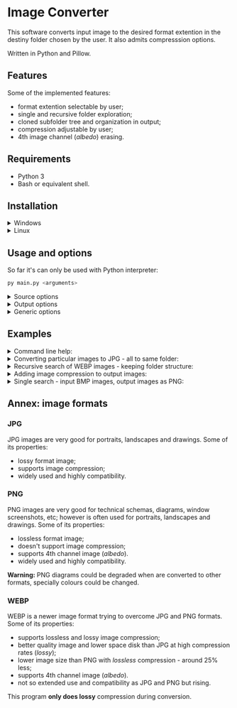 # Image Converter

This software converts input image to the desired format extention
in the destiny folder chosen by the user.
It also admits compresssion options.

Written in Python and Pillow. 

## Features

Some of the implemented features:

- format extention selectable by user;
- single and recursive folder exploration;
- cloned subfolder tree and organization in output;
- compression adjustable by user;
- 4th image channel (*albedo*) erasing.


## Requirements

- Python 3
- Bash or equivalent shell.


## Installation


<details>
<summary>
Windows
</summary>



```bash
python -m venv .venv
source .venv/Scripts/activate
pip install -r requirements.txt
```

</details>

<details>
<summary>
Linux
</summary>

```bash
python -m venv .venv
source .venv/bin/activate
pip install -r requirements.txt
```
</details>


## Usage and options

So far it's can only be used with Python interpreter:

```bash
py main.py <arguments> 
```



<details>
<summary>
Source options
</summary>

The easier way to work is searching images by file extention in a specified folder:


|short | long | explanation | default value|
|---|----|---|---|
|`-sf`|`--src-folder`| source folder's path|`.` |
|`-se`|`--src-ext`| source image's extention|`.webp`|
|`-r`|`--recursive`| recursive image search in source folder | disabled |

The alternative way by a list of image paths, in that case the other input options are disabled.

|short | long | explanation | 
|---|----|---|
|`-si`|`--src-images`| image list|

</details>


<details>
<summary>
Output options
</summary>

The available options for output images are:

|short | long | explanation | default value| 
|---|----|---|---|
|`-df`|`--dst-folder`|destination folder's path|`converted-images` folder inside user directory |
|`-de`|`--dst-ext`|destination image's extention|`.jpg`|
|`-k`|`--keep-tree`| keep input folder's tree at output (only for recursive search)| disabled |
|`-o`|`--overwrite`| Forces conversion if output images already exists | disabled |
|`-q`|`--quality`| image quality   |`95`| 

Quality option enables output image compression but degrading image. By default is 95 (very slow losses). It can be between 1 and 100.
However not all formats can be compressed (see [Annex](#annex-image-formats)).

</details>


<details>
<summary>
Generic options
</summary>


|short | long | explanation | 
|---|----|---|
|`-h`|`--help`| command line help |
|`-v`|`--version`| version tag|

</details>



## Examples

<details>
<summary>
Command line help:
</summary>

```bash
python main.py --help
```
</details>


<details>
<summary>
Converting particular images to JPG - all to same folder:
</summary>

```bash
python main.py --src-image img1.webp img2.png ... --dst-folder output/ 
```


</details>

<details>
<summary>
Recursive search of WEBP images - keeping folder structure:
</summary>

```bash
python main.py --src-folder examples/ --dst-folder output/ -r -k
```
</details>

<details>
<summary>
Adding image compression to output images:
</summary>

```bash
python main.py --src-folder examples/ --dst-folder output/ -r -k --quality 50 
```
</details>

<details>
<summary>
Single search - input BMP images, output images as PNG:
</summary>

```bash
python main.py --src-folder examples/ --dst-folder output/  -src-ext .bmp  -dst-ext .png  
```
</details>


## Annex: image formats


### JPG

JPG images are very good for portraits, landscapes and drawings.
Some of its properties:
 
- lossy format image;
- supports image compression;
- widely used and highly compatibility.


### PNG

PNG images are very good for technical schemas, diagrams, window screenshots, etc;
however is often used for portraits, landscapes and drawings.
Some of its properties:

- lossless format image;
- doesn't support image compression;
- supports 4th channel image (*albedo*).
- widely used and highly compatibility.

**Warning:** PNG diagrams could be degraded when are converted to other formats,
specially colours could be changed.


### WEBP

WEBP is a newer image format trying to overcome JPG and PNG formats.
Some of its properties:

- supports lossless and lossy image compression;
- better quality image and lower space disk than JPG at high compression rates (*lossy*);
- lower image size than PNG with *lossless* compression - around 25% less;
- supports 4th channel image (*albedo*).
- not so extended use and compatibility as JPG and PNG but rising.


This program **only does lossy** compression during conversion.

